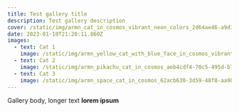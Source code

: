 ```yaml
---
title: Test gallery title
description: Test gallery description
cover: /static/img/armn_cat_in_cosmos_vibrant_neon_colors_2d64ae46-a9d3-4067-bdb5-e93fa4f5d255.png
date: 2023-01-10T21:20:11.860Z
images:
  - text: Cat 1
    image: /static/img/armn_yellow_cat_with_blue_face_in_cosmos_vibrant_colors_2f3e8423-105c-4b6b-90e0-392e32baa984.png
  - text: Cat 2
    image: /static/img/armn_pikachu_cat_in_cosmos_aeb4cdf4-70c5-495d-b704-50f99f6cea09.png
  - text: Cat 3
    image: /static/img/armn_space_cat_in_cosmos_62acb630-3d59-48f8-aa98-a68923bd3b48.png
---
```

G﻿allery body, longer text **lorem ipsum**
